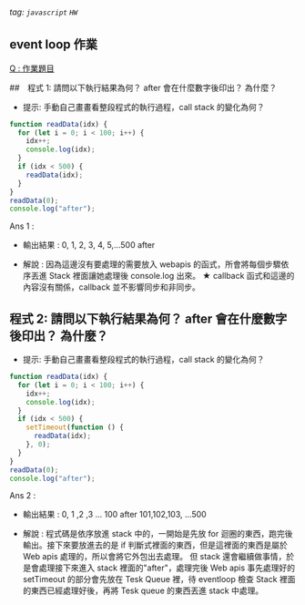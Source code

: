 ###### tag: `javascript` `HW`

## event loop 作業

[Q : 作業題目](https://github.com/azole/hello-node/blob/main/practice/quiz.md)

##　程式 1: 請問以下執行結果為何？ after 會在什麼數字後印出？ 為什麼？

- 提示: 手動自己畫畫看整段程式的執行過程，call stack 的變化為何？

```javascript
function readData(idx) {
  for (let i = 0; i < 100; i++) {
    idx++;
    console.log(idx);
  }
  if (idx < 500) {
    readData(idx);
  }
}
readData(0);
console.log("after");
```

Ans 1 :

- 輸出結果 : 0, 1, 2, 3, 4, 5,...500 after

- 解說 : 因為這邊沒有要處理的需要放入 webapis 的函式，所會將每個步驟依序丟進 Stack 裡面讓她處理後 console.log 出來。
  ★ callback 函式和這邊的內容沒有關係，callback 並不影響同步和非同步。

## 程式 2: 請問以下執行結果為何？ after 會在什麼數字後印出？ 為什麼？

- 提示: 手動自己畫畫看整段程式的執行過程，call stack 的變化為何？

```javascript
function readData(idx) {
  for (let i = 0; i < 100; i++) {
    idx++;
    console.log(idx);
  }
  if (idx < 500) {
    setTimeout(function () {
      readData(idx);
    }, 0);
  }
}
readData(0);
console.log("after");
```

Ans 2 :

- 輸出結果 : 0, 1 ,2 ,3 ... 100 after 101,102,103, ...500

- 解說 : 程式碼是依序放進 stack 中的，一開始是先放 for 迴圈的東西，跑完後輸出。接下來要放進去的是 if 判斷式裡面的東西，但是這裡面的東西是屬於 Web apis 處理的，所以會將它外包出去處理。
  但 stack 還會繼續做事情，於是會處理接下來進入 stack 裡面的"after"，處理完後 Web apis 事先處理好的 setTimeout 的部分會先放在 Tesk Queue 裡，待 eventloop 檢查 Stack 裡面的東西已經處理好後，再將 Tesk queue 的東西丟進 stack 中處理。
